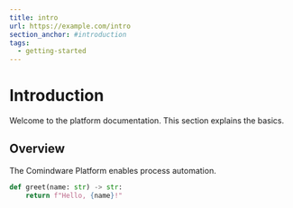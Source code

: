 ```yaml
---
title: intro
url: https://example.com/intro
section_anchor: #introduction
tags:
  - getting-started
---
```


# Introduction

Welcome to the platform documentation. This section explains the basics.

## Overview

The Comindware Platform enables process automation.

```python
def greet(name: str) -> str:
    return f"Hello, {name}!"
```

